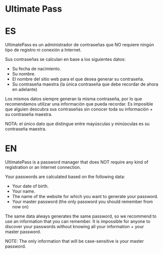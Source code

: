 # Ultimate Pass

# ES
UltimatePass es un administrador de contraseñas que NO requiere ningún tipo de registro ni conexión a Internet.

Sus contraseñas se calculan en base a los siguientes datos:
- Su fecha de nacimiento.
- Su nombre.
- El nombre del sitio web para el que desea generar su contraseña.
- Su contraseña maestra (la única contraseña que debe recordar de ahora en adelante)

Los mismos datos siempre generan la misma contraseña, por lo que recomendamos utilizar una información que pueda recordar.
Es imposible que alguien descubra sus contraseñas sin conocer toda su información + su contraseña maestra.

NOTA: el único dato que distingue entre mayúsculas y minúsculas es su contraseña maestra.

# EN
UltimatePass is a password manager that does NOT require any kind of registration or an Internet connection.

Your passwords are calculated based on the following data:
- Your date of birth.
- Your name.
- The name of the website for which you want to generate your password.
- Your master password (the only password you should remember from now on) 

The same data always generates the same password, so we recommend to use an information that you can remember.
It is impossible for anyone to discover your passwords without knowing all your information + your master password. 

NOTE: The only information that will be case-sensitive is your master password. 
